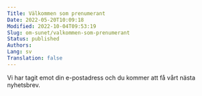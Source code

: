 ```yaml
---
Title: Välkommen som prenumerant
Date: 2022-05-20T10:09:18
Modified: 2022-10-04T09:53:19
Slug: om-sunet/valkommen-som-prenumerant
Status: published
Authors: 
Lang: sv
Translation: false
---
```


Vi har tagit emot din e-postadress och du kommer att få vårt nästa nyhetsbrev.


